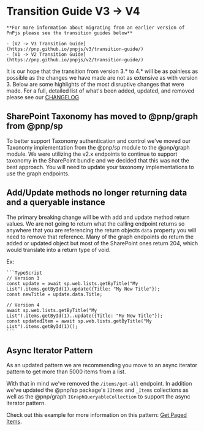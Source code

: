 # Transition Guide V3 -> V4

    **For more information about migrating from an earlier version of PnPjs please see the transition guides below**

    - [V2 -> V3 Transition Guide](https://pnp.github.io/pnpjs/v3/transition-guide/)
    - [V1 -> V2 Transition Guide](https://pnp.github.io/pnpjs/v2/transition-guide/)

It is our hope that the transition from version 3.\* to 4.\* will be as painless as possible as the changes we have made are not as extensive as with version 3. Below are some highlights of the most disruptive changes that were made. For a full, detailed list of what's been added, updated, and removed please see our [CHANGELOG](https://github.com/pnp/pnpjs/blob/main/CHANGELOG.md)

## SharePoint Taxonomy has moved to @pnp/graph from @pnp/sp

To better support Taxonomy authentication and control we've moved our Taxonomy implementation from the @pnp/sp module to the @pnp/graph module. We were utilizing the v2.x endpoints to continue to support taxonomy in the SharePoint bundle and we decided that this was not the best approach. You will need to update your taxonomy implementations to use the graph endpoints.

## Add/Update methods no longer returning data and a queryable instance

The primary breaking change will be with add and update method return values. We are not going to return what the calling endpoint returns so anywhere that you are referencing the return objects `data` property you will need to remove that reference. Many of the graph endpoints do return the added or updated object but most of the SharePoint ones return 204, which would translate into a return type of void.

Ex:

    ```TypeScript
    // Version 3 
    const update = await sp.web.lists.getByTitle("My List").items.getById(1).update({Title: "My New Title"});
    const newTitle = update.data.Title;

    // Version 4
    await sp.web.lists.getByTitle("My List").items.getById(1)..update({Title: "My New Title"});
    const updatedItem = await sp.web.lists.getByTitle("My List").items.getById(1)();
    ```

## Async Iterator Pattern

As an updated pattern we are recommending you move to an async iterator pattern to get more than 5000 items from a list.

With that in mind we've removed the `/items/get-all` endpoint. In addition we've updated the @pnp/sp package's `IItems` and `_Items` collections as well as the @pnp/graph `IGraphQueryableCollection` to support the async iterator pattern.

Check out this example for more information on this pattern: [Get Paged Items](./sp/items.md#get-paged-items).

